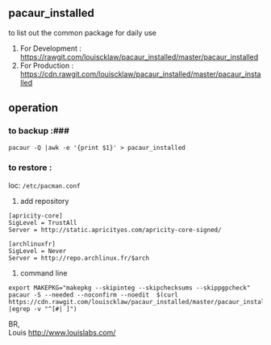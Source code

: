 ## pacaur_installed ##
to list out the common package for daily use  

1. For Development : https://rawgit.com/louiscklaw/pacaur_installed/master/pacaur_installed
1. For Production  : https://cdn.rawgit.com/louiscklaw/pacaur_installed/master/pacaur_installed

## operation ##
### to backup :###
```
pacaur -Q |awk -e '{print $1}' > pacaur_installed
```

### to restore : ###
loc: `/etc/pacman.conf`
1. add repository   

```
[apricity-core]
SigLevel = TrustAll
Server = http://static.apricityos.com/apricity-core-signed/

[archlinuxfr]
SigLevel = Never
Server = http://repo.archlinux.fr/$arch

```

1. command line  
```
export MAKEPKG="makepkg --skipinteg --skipchecksums --skippgpcheck"
pacaur -S --needed --noconfirm --noedit  $(curl  https://cdn.rawgit.com/louiscklaw/pacaur_installed/master/pacaur_installed |egrep -v "^[#| ]")
```

BR,  
Louis
http://www.louislabs.com/

